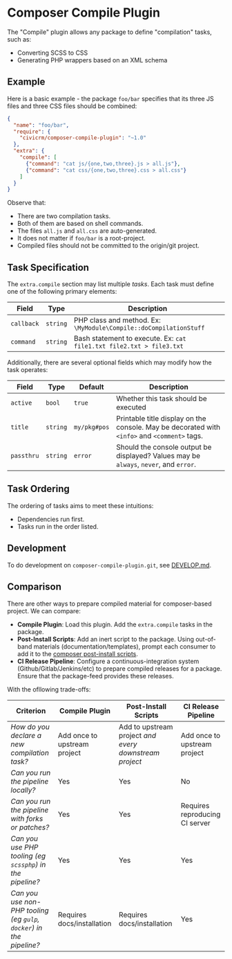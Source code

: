 # Composer Compile Plugin

The "Compile" plugin allows any package to define "compilation" tasks, such as:

* Converting SCSS to CSS
* Generating PHP wrappers based on an XML schema

## Example

Here is a basic example - the package `foo/bar` specifies that its three JS files and three CSS files should be combined:

```json
{
  "name": "foo/bar",
  "require": {
    "civicrm/composer-compile-plugin": "~1.0"
  },
  "extra": {
    "compile": [
      {"command": "cat js/{one,two,three}.js > all.js"},
      {"command": "cat css/{one,two,three}.css > all.css"}
    ]
  }
}
```

Observe that:

* There are two compilation tasks.
* Both of them are based on shell commands.
* The files `all.js` and `all.css` are auto-generated.
* It does not matter if `foo/bar` is a root-project.
* Compiled files should not be committed to the origin/git project.

<!--
For the next example, we seek to build a custom variant of Bootstrap.

```json
{
  "name": "foo/bar",
  "require": {
    "civicrm/composer-compile-plugin": "~1.0",
    "scssphp/scssphp": "~1.2",
    "twbs/bootstrap": "~4.5.2"
  },
  "autoload": {
    "psr-4": {
      "MyTheme\\": "src/"
    }
  },
  "extra": {
    "compile": [
      {
        "title": "Compile <comment>*.css</comment => <comment>*.scss</comment>"
        "callback": "\MyTheme\Compile::compileCss",
        "watch": ["scss/*"]
      }
    ]
  }
}
```
-->

## Task Specification

The `extra.compile` section may list multiple *tasks*. Each task must define one of the following primary elements:

| Field | Type | Description |
| -- | -- | -- |
| `callback` | `string` | PHP class and method. Ex: `\MyModule\Compile::doCompilationStuff` |
| `command` | `string` | Bash statement to execute. Ex: `cat file1.txt file2.txt > file3.txt` |

Additionally, there are several optional fields which may modify how the task operates:

| Field | Type | Default | Description |
| -- | -- | -- | -- |
| `active` | `bool` | `true` | Whether this task should be executed |
| `title` | `string` | `my/pkg#pos` | Printable title display on the console. May be decorated with `<info>` and `<comment>` tags. |
| `passthru` | `string` | `error` | Should the console output be displayed? Values may be `always`, `never`, and `error`. |

## Task Ordering

The ordering of tasks aims to meet these intuitions:

* Dependencies run first.
* Tasks run in the order listed.

## Development

To do development on `composer-compile-plugin.git`, see [DEVELOP.md](DEVELOP.md).

## Comparison

There are other ways to prepare compiled material for composer-based project. We can compare:

* __Compile Plugin__: Load this plugin. Add the `extra.compile` tasks in the package.
* __Post-Install Scripts__: Add an inert script to the package. Using out-of-band materials (documentation/templates),
  prompt each consumer to add it to the [composer post-install scripts](https://getcomposer.org/doc/articles/scripts.md).
* __CI Release Pipeline__: Configure a continuous-integration system (Github/Gitlab/Jenkins/etc) to prepare compiled releases for a package.
  Ensure that the package-feed provides these releases.

With the ofllowing trade-offs:

| __Criterion__ | __Compile Plugin__ | __Post-Install Scripts__ | __CI Release Pipeline__ |
| -- | -- | -- | -- |
| _How do you declare a new compilation task?_                   | Add once to upstream project | Add to upstream project *and every downstream project* | Add once to upstream project |
| _Can you run the pipeline locally?_                            | Yes | Yes | No |
| _Can you run the pipeline with forks or patches?_              | Yes | Yes | Requires reproducing CI server |
| _Can you use PHP tooling (eg `scssphp`) in the pipeline?_      | Yes | Yes | Yes |
| _Can you use non-PHP tooling (eg `gulp`, `docker`) in the pipeline?_ | Requires docs/installation | Requires docs/installation | Yes |
